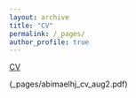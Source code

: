 ```yaml
---
layout: archive
title: "CV"
permalink: /_pages/
author_profile: true
---
```


[CV](_pages/abimaelhj_cv_aug2.pdf)

(_pages/abimaelhj_cv_aug2.pdf)
